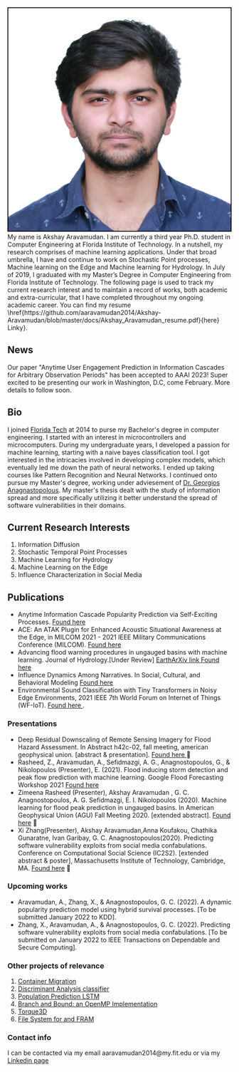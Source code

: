 <!-- # Welcome to my page -->

<div style="text-align:center"><img src="docs/profile_image.jpg" /></div>
My name is Akshay Aravamudan. 
  I am currently a third year Ph.D. student in Computer Engineering at Florida Institute of Technology. In a nutshell, my research comprises of machine learning applications. Under that broad umbrella, 
  I have and continue to work on Stochastic Point processes, Machine learning on the Edge and Machine learning for Hydrology.
  In July of 2019, I graduated with my Master’s Degree in Computer Engineering from 
  Florida Institute of Technology. The following page is used to track my current 
  research interest and to maintain a record of works, both academic and extra-curricular, 
  that I have completed throughout my ongoing academic career. You can find my resume \href{https://github.com/aaravamudan2014/Akshay-Aravamudan/blob/master/docs/Akshay_Aravamudan_resume.pdf}{here}
Linky}.

## News
 Our paper "Anytime User Engagement Prediction in Information Cascades for Arbitrary Observation Periods" has been accepted to AAAI 2023! Super excited to be presenting our work in Washington, D.C, come February. More details to follow soon. 

## Bio

I joined [Florida Tech](https://www.fit.edu) at 2014 to purse my Bachelor's degree in computer engineering. I started with an interest in microcontrollers and microcomputers. During my undergraduate years, I developed a passion for machine learning, starting with a naive bayes classification tool. I got interested in the intricacies involved in developing complex models, which eventually led me down the path of neural networks. I ended up taking courses like Pattern Recognition and Neural Networks. I continued onto pursue my Master's degree, working under adviesement of [Dr. Georgios Anagnastopolous](https://www.fit.edu/faculty-profiles/3/georgios-anagnostopoulos/). My master's thesis dealt with the study of information spread and more specifically utilizing it better understand the spread of software vulnerabilities in their domains. 

## Current Research Interests

<ol>
  <li>Information Diffusion</li>
  <li>Stochastic Temporal Point Processes</li>
  <li>Machine Learning for Hydrology</li>
  <li>Machine Learning on the Edge</li>
  <li>Influence Characterization in Social Media</li>
</ol>
<h2 id="publications">Publications</h2>
<ul>
  <li> Anytime Information Cascade Popularity Prediction via Self-Exciting Processes. <a href="https://proceedings.mlr.press/v162/zhang22a/zhang22a.pdf"> Found here </a></li>
  <li> ACE: An ATAK Plugin for Enhanced Acoustic Situational Awareness at the Edge, in MILCOM 2021 - 2021 IEEE Military Communications Conference (MILCOM). <a href="https://ieeexplore.ieee.org/abstract/document/9653127"> Found here </a></li>
  <li> Advancing flood warning procedures in ungauged basins with machine learning. Journal of Hydrology.[Under Review] <a href="https://eartharxiv.org/repository/view/2401/"> EarthArXiv link Found here </a></li>
  <li> Influence Dynamics Among Narratives. In Social, Cultural, and Behavioral Modeling <a href="https://link.springer.com/chapter/10.1007/978-3-030-80387-2_20"> Found here </a></li>
  <li> Environmental Sound Classification with Tiny Transformers in Noisy Edge Environments, 2021 IEEE 7th World Forum on Internet of Things (WF-IoT). <a href="https://ieeexplore.ieee.org/abstract/document/9596007/"> Found here </a>.</li>
</ul>


<h3 id="presentations">Presentations</h3>
<ul>
  <li> Deep Residual Downscaling of Remote Sensing Imagery for Flood Hazard
    Assessment. In Abstract h42c-02, fall meeting, american geophysical union. [abstract & presentation].
    <a href="https://agu.confex.com/agu/fm21/meetingapp.cgi/Paper/967205"> Found here </a>
     </li>  
  <li>Rasheed, Z., Aravamudan, A., Sefidmazgi, A. G., Anagnostopoulos, G., & Nikolopoulos (Presenter), E. (2021). Flood
    inducing storm detection and peak flow prediction with machine learning. Google Flood
    Forecasting Workshop 2021 <a href="https://events.withgoogle.com/google-flood-forecasting-workshop-1/speakers"> Found here </a> </li>  
  <li>Zimeena Rasheed (Presenter), Akshay Aravamudan , G. C. Anagnostopoulos, A. G. Sefidmazgi, E. I. Nikolopoulos (2020).
    Machine learning for flood peak prediction in ungauged basins. In American Geophysical Union (AGU)
    Fall Meeting 2020. [extended abstract]. <a href="https://agu.confex.com/agu/fm20/meetingapp.cgi/Paper/749892"> Found here</a>
     </li>  
  <li> Xi Zhang(Presenter), Akshay Aravamudan,Anna Koufakou, Chathika Gunaratne, Ivan Garibay, G. C. Anagnostopoulos(2020).
    Predicting software vulnerability exploits from social media confabulations. 
    Conference on Computational Social Science (IC2S2). [extended abstract & poster], Massachusetts
    Institute of Technology, Cambridge, MA. <a href="https://www.youtube.com/watch?v=YzmHUejqdn4"> Found here</a>
     </li>
</ul>



<h3 id="Upcoming-works">Upcoming works</h3>
<ul>
  <li>Aravamudan, A., Zhang, X., & Anagnostopoulos, G. C. (2022). A dynamic popularity prediction model
    using hybrid survival processes. [To be submitted January 2022 to KDD].</li>
  <li>Zhang, X., Aravamudan, A., & Anagnostopoulos, G. C. (2022). Predicting software vulnerability
    exploits from social media confabulations. [To be submitted on January 2022 to IEEE Transactions
    on Dependable and Secure Computing].</li>
</ul>

<!-- <h2 id="projects">Brief Description of my Projects</h2>

<p>The following projects have been arranged in order of recency.</p> -->

<!-- <h3 id="Flood Peak Prediction ">Flood Peak Prediction</h3>

<p> </p>

<h3 id="Super-resolution of Flood Inundation Maps for Flood Hazard Assessment ">Super-resolution of Flood Inundation Maps for Flood Hazard Assessment </h3>

<p> </p>

<h3 id="Influence Dynamics Among Narratives">Influence Dynamics Among Narratives</h3>

<p> </p>

<h3 id="ACE: An ATAK plugin for acoustic situational awareness on the edge ">ACE: An ATAK plugin for acoustic situational awareness on the edge </h3>

<p> </p>

<h3 id="Event count prediction for Univariate Hawkes Processes">Event count prediction for Univariate Hawkes Processes</h3>

<p> </p> -->

<!-- <h3 id="masters-thesis">Master’s thesis</h3>

<p>The title of my Master’s thesis is <code class="highlighter-rouge">Survival Analysis for Information Diffusion</code> and can be found <a href="docs/Master_s_Thesis___Akshay_Aravamudan.pdf">here</a>. The main theme of the thesis is information diffusion; the spread of information within a network. The model is based on nodes and we look at how the infection of a node or collection of nodes in a network influences the future infection (referred to as intensity in stochastic process literature) of the remaining nodes. We have built upon an existing algorithm called <a href="https://cs.stanford.edu/people/jure/pubs/netrate-netsci14.pdf"><code class="highlighter-rouge">Netrate</code></a>. The presentation slides can be found <a href="docs/Akshay___MS_Thesis_Defense_Presentation.pdf">here</a></p>

<h3 id="senior-design">Senior Design</h3>

<p>I was the controls systems lead in my senior design project <code class="highlighter-rouge">MorphWing</code>. We designed, manufactured and engineered a wing designed to dynamically adjust to the state of optimal drag. I was responsible for the backend circuit setup and <a href="https://github.com/aaravamudan2014/morphWingBackEnd">code</a>. Below are a few images and a gif of the final product that we presented in the 2018 Senior Capstone design at Florida Tech.</p>

<div style="text-align:center"><img src="Akshay-Aravamudan/docs/morphWingImage1.jpg" /></div>
<div style="text-align:center"><img src="Akshay-Aravamudan/docs/morphWingImage2.jpg" /></div>
<div style="text-align:center"><img src="Akshay-Aravamudan/docs/morphWing.gif" /></div> -->

<h3 id="other-projects-of-relevance">Other projects of relevance</h3>
<ol>
  <li><a href="https://github.com/aaravamudan2014/BranchAndBound">Container Migration</a></li>
  <li><a href="https://github.com/aaravamudan2014/DiscriminantAnalysisClassifier">Discriminant Analysis classifier</a></li>
  <li><a href="https://github.com/aaravamudan2014/PopulationPredictionLSTM">Population Prediction LSTM</a></li>
  <li><a href="https://github.com/aaravamudan2014/BranchAndBound">Branch and Bound: an OpenMP Implementation</a></li>
  <li><a href="https://github.com/aaravamudan2014/Torque3D">Torque3D</a></li>
  <li><a href="https://github.com/aaravamudan2014/FRAM_FS">File System for and FRAM</a></li>
</ol>

<h3 id="contact-info">Contact info</h3>
<p>I can be contacted via my email aaravamudan2014@my.fit.edu or via my <a href="https://www.linkedin.com/in/akshay-aravamudan-49a470b7/">Linkedin page</a></p>
